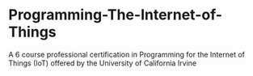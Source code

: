 # Programming-The-Internet-of-Things
A 6 course professional certification in Programming for the Internet of Things (IoT) offered by the University of California Irvine
